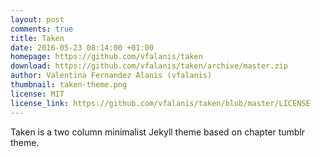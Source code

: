 ```yaml
---
layout: post
comments: true
title: Taken
date: 2016-05-23 08:14:00 +01:00
homepage: https://github.com/vfalanis/taken
download: https://github.com/vfalanis/taken/archive/master.zip
author: Valentina Fernandez Alanis (vfalanis)
thumbnail: taken-theme.png
license: MIT
license_link: https://github.com/vfalanis/taken/blob/master/LICENSE
---
```


Taken is a two column minimalist Jekyll theme based on chapter tumblr theme.
